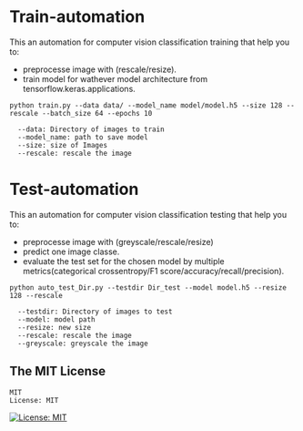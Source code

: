 # #
# Train-automation

This an automation for computer vision classification training that help you to: 
  - preprocesse image with (rescale/resize).
  - train model for wathever model architecture from tensorflow.keras.applications.  
  
  
```
python train.py --data data/ --model_name model/model.h5 --size 128 --rescale --batch_size 64 --epochs 10
```
```
  --data: Directory of images to train
  --model_name: path to save model
  --size: size of Images
  --rescale: rescale the image
```
   
# # 

# Test-automation

This an automation for computer vision classification testing that help you to: 
  - preprocesse image with (greyscale/rescale/resize) 
  - predict one image classe.
  - evaluate the test set for the chosen model by multiple metrics(categorical crossentropy/F1 score/accuracy/recall/precision).   



```
python auto_test_Dir.py --testdir Dir_test --model model.h5 --resize 128 --rescale
```
```
  --testdir: Directory of images to test
  --model: model path
  --resize: new size
  --rescale: rescale the image
  --greyscale: greyscale the image
```

## The MIT License

```
MIT
License: MIT
```
[![License: MIT](https://img.shields.io/badge/License-MIT-yellow.svg)](https://opensource.org/licenses/MIT)

